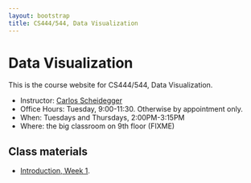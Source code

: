 ```yaml
---
layout: bootstrap
title: CS444/544, Data Visualization
---
```


# Data Visualization

This is the course website for CS444/544, Data Visualization.

* Instructor: [Carlos Scheidegger](http://cscheid.net)
* Office Hours: Tuesday, 9:00-11:30. Otherwise by appointment only.
* When: Tuesdays and Thursdays, 2:00PM-3:15PM
* Where: the big classroom on 9th floor (FIXME)

## Class materials

* [Introduction, Week 1](lectures/week1.html).
